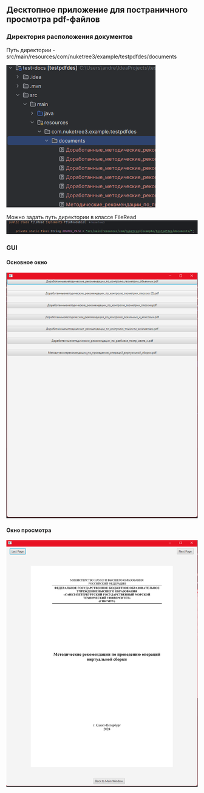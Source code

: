 ## Десктопное приложение для постраничного просмотра pdf-файлов
### Директория расположения документов 
Путь директории - src/main/resources/com/nuketree3/example/testpdfdes/documents

![img.png](src/main/resources/com/nuketree3/example/testpdfdes/png-for-readme/img.png)

Можно задать путь директории в классе FileRead
![img.png](src/main/resources/com/nuketree3/example/testpdfdes/png-for-readme/img1.png)

### GUI 
#### Основное окно
![img.png](src/main/resources/com/nuketree3/example/testpdfdes/png-for-readme/img2.png)

#### Окно просмотра
![img.png](src/main/resources/com/nuketree3/example/testpdfdes/png-for-readme/img3.png)